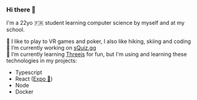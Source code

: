 ### Hi there 👋

I'm a 22yo :fr: student learning computer science by myself and at my school.

:basketball: I like to play to VR games and poker, I also like hiking, skiing and coding  
🔭 I’m currently working on [sQuiz.gg](https://squiz.gg)  
🌱 I’m currently learning [Threejs](https://threejs.org) for fun, but I'm using and learning these technologies in my projects:
- Typescript
- React ([Expo :yellow_heart:](https://expo.io/))
- Node
- Docker
